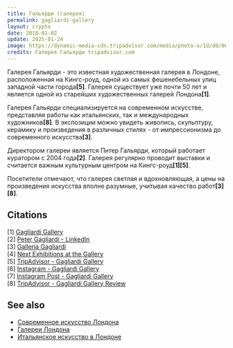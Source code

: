 ```yaml
---
title: Гальярди (галерея)
permalink: gagliardi-gallery
layout: crypto
date: 2018-01-02
update: 2025-01-24
image: https://dynamic-media-cdn.tripadvisor.com/media/photo-o/1d/d0/06/a2/caption.jpg?w=900&h=500&s=1
credits: Галерея Гальярди tripadvisor.com
---
```


Галерея Гальярди - это известная художественная галерея в Лондоне, расположенная на Кингс-роуд, одной из самых фешенебельных улиц западной части города<strong>[5]</strong>. Галерея существует уже почти 50 лет и является одной из старейших художественных галерей Лондона<strong>[1]</strong>.

Галерея Гальярди специализируется на современном искусстве, представляя работы как итальянских, так и международных художников<strong>[8]</strong>. В экспозиции можно увидеть живопись, скульптуру, керамику и произведения в различных стилях - от импрессионизма до современного искусства<strong>[3]</strong>.

Директором галереи является Питер Гальярди, который работает куратором с 2004 года<strong>[2]</strong>. Галерея регулярно проводит выставки и считается важным культурным центром на Кингс-роуд<strong>[1]</strong><strong>[5]</strong>.

Посетители отмечают, что галерея светлая и вдохновляющая, а цены на произведения искусства вполне разумные, учитывая качество работ<strong>[3]</strong><strong>[8]</strong>.

## Citations

[1] [Gagliardi Gallery](https://www.gagliardigallery.org)  
[2] [Peter Gagliardi - LinkedIn](https://uk.linkedin.com/in/peter-gagliardi-27807644)  
[3] [Galleria Gagliardi](https://www.galleriagagliardi.com)  
[4] [Next Exhibitions at the Gallery](https://www.galleriagagliardi.com/en/next-exhibitions-at-the-gallery/)  
[5] [TripAdvisor - Gagliardi Gallery](https://www.tripadvisor.ru/Attraction_Review-g186338-d1973807-Reviews-Gagliardi_Gallery-London_England.html)  
[6] [Instagram - Gagliardi Gallery](https://www.instagram.com/gagliardigallery/)  
[7] [Instagram Post - Gagliardi Gallery](https://www.instagram.com/gagliardigallery/p/CUVNhdgoVNP/)  
[8] [TripAdvisor - Gagliardi Gallery Review](https://www.tripadvisor.com/ShowUserReviews-g186338-d1973807-r808592376-Gagliardi_Gallery-London_England.html?m=66525)

## See also
- [Современное искусство Лондона](contemporary-art-london)
- [Галереи Лондона](london-galleries)
- [Итальянское искусство в Лондоне](italian-art-in-london)
